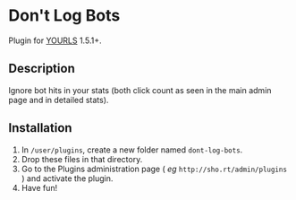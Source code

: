 Don't Log Bots
==============

Plugin for [YOURLS](http://yourls.org) 1.5.1+. 

Description
-----------
Ignore bot hits in your stats (both click count as seen in the main admin page and in detailed stats).

Installation
------------
1. In `/user/plugins`, create a new folder named `dont-log-bots`.
2. Drop these files in that directory.
3. Go to the Plugins administration page ( *eg* `http://sho.rt/admin/plugins` ) and activate the plugin.
4. Have fun!
